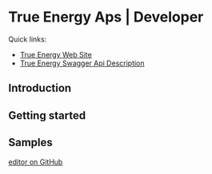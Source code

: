 # True Energy Aps | Developer 

Quick links: 
* [True Energy Web Site](https://trueenergy.dk)
* [True Energy Swagger Api Description](https://trueenergyapi.azurewebsites.net/swagger/index.html)

## Introduction

## Getting started

## Samples


[editor on GitHub](https://github.com/TrueEnergyApS/developer/edit/master/docs/README.md)
